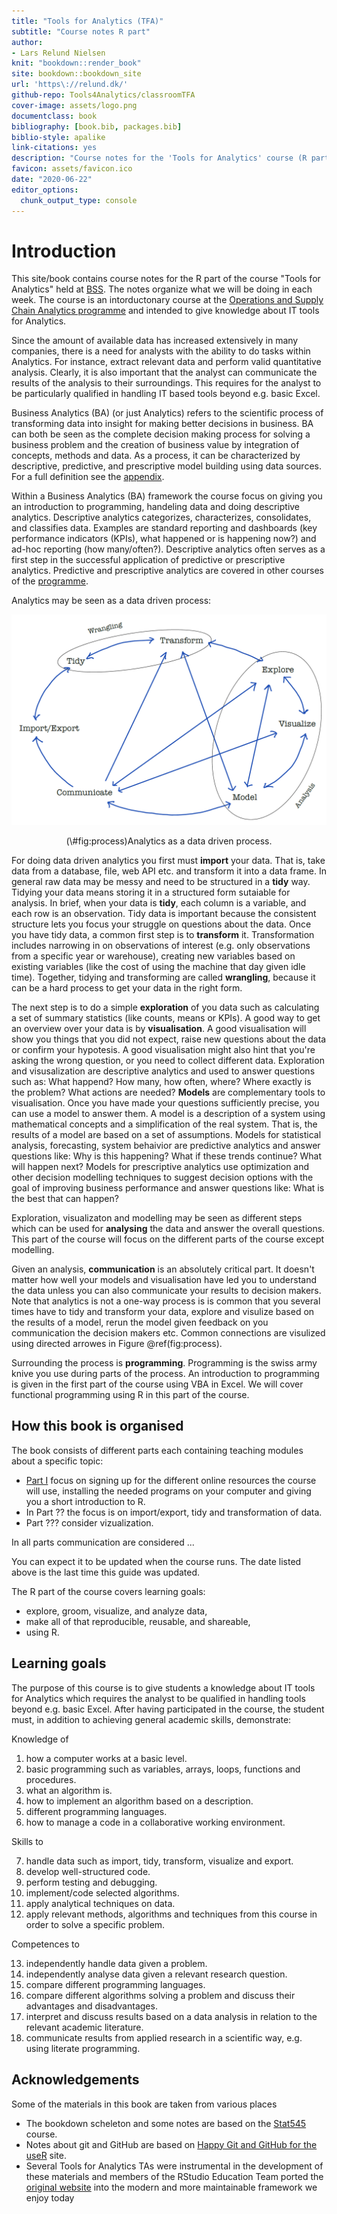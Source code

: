 ```yaml
--- 
title: "Tools for Analytics (TFA)"
subtitle: "Course notes R part"
author: 
- Lars Relund Nielsen
knit: "bookdown::render_book"
site: bookdown::bookdown_site
url: 'https\://relund.dk/'
github-repo: Tools4Analytics/classroomTFA
cover-image: assets/logo.png
documentclass: book
bibliography: [book.bib, packages.bib]
biblio-style: apalike
link-citations: yes
description: "Course notes for the 'Tools for Analytics' course (R part)"
favicon: assets/favicon.ico
date: "2020-06-22"
editor_options: 
  chunk_output_type: console
---
```


# Introduction




[BSS]: https://bss.au.dk/en/

[cran]: https://cloud.r-project.org

[Datacamp]: https://www.datacamp.com/
[datacamp-signup]: https://www.datacamp.com/groups/shared_links/cbaee6c73e7d78549a9e32a900793b2d5491ace1824efc1760a6729735948215
[dplyr-cran]: https://CRAN.R-project.org/package=dplyr

[google-form]: https://forms.gle/s39GeDGV9AzAXUo18
[google-grupper]: https://docs.google.com/spreadsheets/d/1DHxthd5AQywAU4Crb3hM9rnog2GqGQYZ2o175SQgn_0/edit?usp=sharing
[GitHub]: https://github.com/
[git-install]: https://git-scm.com/downloads

[happy-git]: https://happygitwithr.com
[hg-install-git]: https://happygitwithr.com/install-git.html

[Peergrade]: https://peergrade.io
[peergrade-signup]: https://app.peergrade.io/join

[R]: https://www.r-project.org
[RStudio]: https://rstudio.com
[rstudio-download]: https://rstudio.com/products/rstudio/download/#download
[rstudio-customizing]: https://support.rstudio.com/hc/en-us/articles/200549016-Customizing-RStudio
[rstudio-key-shortcuts]: https://support.rstudio.com/hc/en-us/articles/200711853-Keyboard-Shortcuts
[rstudio-video-projects]: https://vimeo.com/319318233

[stat-545]: https://stat545.com

[tidyverse-main-page]: https://www.tidyverse.org

[Udemy]: https://www.udemy.com/

[wiki-snake-case]: https://en.wikipedia.org/wiki/Snake_case
[wiki-camel-case]: https://en.wikipedia.org/wiki/Camel_case
[wiki-interpreted]: https://en.wikipedia.org/wiki/Interpreted_language





<!-- OLD -->

[cran]: https://cloud.r-project.org
[cran-faq]: https://cran.r-project.org/faqs.html
[cran-R-admin]: http://cran.r-project.org/doc/manuals/R-admin.html
[cran-add-ons]: https://cran.r-project.org/doc/manuals/R-admin.html#Add_002don-packages


[software-carpentry]: https://software-carpentry.org
[cran-r-extensions]: https://cran.r-project.org/doc/manuals/r-release/R-exts.html


<!--RStudio Links-->
[rstudio-preview]: https://www.rstudio.com/products/rstudio/download/preview/

[rstudio-workbench]: https://www.rstudio.com/wp-content/uploads/2014/04/rstudio-workbench.png
[rstudio-support]: https://support.rstudio.com/hc/en-us
[rstudio-R-help]: https://support.rstudio.com/hc/en-us/articles/200552336-Getting-Help-with-R


[rstudio-command-history]: https://support.rstudio.com/hc/en-us/articles/200526217-Command-History
[rstudio-using-projects]: https://support.rstudio.com/hc/en-us/articles/200526207-Using-Projects
[rstudio-code-snippets]: https://support.rstudio.com/hc/en-us/articles/204463668-Code-Snippets
[rstudio-dplyr-cheatsheet-download]: https://github.com/rstudio/cheatsheets/raw/master/data-transformation.pdf
[rstudio-regex-cheatsheet]: https://www.rstudio.com/wp-content/uploads/2016/09/RegExCheatsheet.pdf
[rstudio-devtools]: https://www.rstudio.com/products/rpackages/devtools/

<!--HappyGitWithR Links-->


[hg-git-client]: https://happygitwithr.com/git-client.html
[hg-github-account]: https://happygitwithr.com/github-acct.html
[hg-install-r-rstudio]: https://happygitwithr.com/install-r-rstudio.html
[hg-connect-intro]: https://happygitwithr.com/connect-intro.html
[hg-browsability]: https://happygitwithr.com/workflows-browsability.html
[hg-shell]: https://happygitwithr.com/shell.html

<!--Package Links-->
[rmarkdown]: https://rmarkdown.rstudio.com
[knitr-faq]: https://yihui.name/knitr/faq/

[tidyverse-main-page]: https://www.tidyverse.org
[tidyverse-web]: https://tidyverse.tidyverse.org
[tidyverse-github]: https://github.com/hadley/tidyverse

[dplyr-web]: https://dplyr.tidyverse.org
[dplyr-cran]: https://CRAN.R-project.org/package=dplyr
[dplyr-github]: https://github.com/hadley/dplyr
[dplyr-vignette-intro]: https://cran.r-project.org/web/packages/dplyr/vignettes/dplyr.html
[dplyr-vignette-window-fxns]: https://cran.r-project.org/web/packages/dplyr/vignettes/window-functions.html
[dplyr-vignette-two-table]: https://dplyr.tidyverse.org/articles/two-table.html

[lubridate-web]: https://lubridate.tidyverse.org
[lubridate-cran]: https://CRAN.R-project.org/package=lubridate
[lubridate-github]: https://github.com/tidyverse/lubridate
[lubridate-vignette]: https://cran.r-project.org/web/packages/lubridate/vignettes/lubridate.html

[tidyr-web]: https://tidyr.tidyverse.org
[tidyr-cran]: https://CRAN.R-project.org/package=tidyr 

[readr-web]: https://readr.tidyverse.org
[readr-vignette-intro]: https://cran.r-project.org/web/packages/readr/vignettes/readr.html

[stringr-web]: https://stringr.tidyverse.org
[stringr-cran]: https://CRAN.R-project.org/package=stringr

[ggplot2-web]: https://ggplot2.tidyverse.org
[ggplot2-tutorial]: https://github.com/jennybc/ggplot2-tutorial
[ggplot2-reference]: https://docs.ggplot2.org/current/
[ggplot2-cran]: https://CRAN.R-project.org/package=ggplot2
[ggplot2-github]: https://github.com/tidyverse/ggplot2
[ggplot2-theme-args]: https://ggplot2.tidyverse.org/reference/ggtheme.html#arguments

[gapminder-web]: https://www.gapminder.org
[gapminder-cran]: https://CRAN.R-project.org/package=gapminder

[assertthat-cran]: https://CRAN.R-project.org/package=assertthat
[assertthat-github]: https://github.com/hadley/assertthat

[ensurer-cran]: https://CRAN.R-project.org/package=ensurer
[ensurer-github]: https://github.com/smbache/ensurer

[assertr-cran]: https://CRAN.R-project.org/package=assertr
[assertr-github]: https://github.com/ropensci/assertr

[assertive-cran]: https://CRAN.R-project.org/package=assertive
[assertive-bitbucket]: https://bitbucket.org/richierocks/assertive/src/master/

[testthat-cran]: https://CRAN.R-project.org/package=testthat
[testthat-github]: https://github.com/r-lib/testthat
[testthat-web]: https://testthat.r-lib.org

[viridis-cran]: https://CRAN.R-project.org/package=viridis
[viridis-github]: https://github.com/sjmgarnier/viridis
[viridis-vignette]: https://cran.r-project.org/web/packages/viridis/vignettes/intro-to-viridis.html

[colorspace-cran]: https://CRAN.R-project.org/package=colorspace
[colorspace-vignette]: https://cran.r-project.org/web/packages/colorspace/vignettes/hcl-colors.pdf

[cowplot-cran]: https://CRAN.R-project.org/package=cowplot
[cowplot-github]: https://github.com/wilkelab/cowplot
[cowplot-vignette]: https://cran.r-project.org/web/packages/cowplot/vignettes/introduction.html

[devtools-cran]: https://CRAN.R-project.org/package=devtools
[devtools-github]: https://github.com/r-lib/devtools
[devtools-web]: https://devtools.r-lib.org
[devtools-cheatsheet]: https://www.rstudio.com/wp-content/uploads/2015/03/devtools-cheatsheet.pdf
[devtools-cheatsheet-old]: https://rawgit.com/rstudio/cheatsheets/master/package-development.pdf
[devtools-1-6]: https://blog.rstudio.com/2014/10/02/devtools-1-6/
[devtools-1-8]: https://blog.rstudio.com/2015/05/11/devtools-1-9-0/
[devtools-1-9-1]: https://blog.rstudio.com/2015/09/13/devtools-1-9-1/

[googlesheets-cran]: https://CRAN.R-project.org/package=googlesheets
[googlesheets-github]: https://github.com/jennybc/googlesheets

[tidycensus-cran]: https://CRAN.R-project.org/package=tidycensus
[tidycensus-github]: https://github.com/walkerke/tidycensus
[tidycensus-web]: https://walkerke.github.io/tidycensus/index.html

[fs-web]: https://fs.r-lib.org/index.html
[fs-cran]: https://CRAN.R-project.org/package=fs
[fs-github]: https://github.com/r-lib/fs

[plumber-web]: https://www.rplumber.io
[plumber-docs]: https://www.rplumber.io/docs/
[plumber-github]: https://github.com/trestletech/plumber
[plumber-cran]: https://CRAN.R-project.org/package=plumber

[plyr-web]: http://plyr.had.co.nz

[magrittr-web]: https://magrittr.tidyverse.org
[forcats-web]: https://forcats.tidyverse.org
[glue-web]: https://glue.tidyverse.org
[stringi-cran]: https://CRAN.R-project.org/package=stringi
[rex-github]: https://github.com/kevinushey/rex
[rcolorbrewer-cran]: https://CRAN.R-project.org/package=RColorBrewer
[dichromat-cran]: https://CRAN.R-project.org/package=dichromat

[rdryad-web]: https://docs.ropensci.org/rdryad/
[rdryad-cran]: https://CRAN.R-project.org/package=rdryad
[rdryad-github]: https://github.com/ropensci/rdryad

[roxygen2-cran]: https://CRAN.R-project.org/package=roxygen2
[roxygen2-vignette]: https://cran.r-project.org/web/packages/roxygen2/vignettes/rd.html

[shinythemes-web]: https://rstudio.github.io/shinythemes/
[shinythemes-cran]: https://CRAN.R-project.org/package=shinythemes

[shinyjs-web]: https://deanattali.com/shinyjs/
[shinyjs-cran]: https://CRAN.R-project.org/package=shinyjs
[shinyjs-github]: https://github.com/daattali/shinyjs

[leaflet-web]: https://rstudio.github.io/leaflet/
[leaflet-cran]: https://CRAN.R-project.org/package=leaflet
[leaflet-github]: https://github.com/rstudio/leaflet

[ggvis-web]: https://ggvis.rstudio.com
[ggvis-cran]: https://CRAN.R-project.org/package=ggvis
 
[usethis-web]: https://usethis.r-lib.org
[usethis-cran]: https://CRAN.R-project.org/package=usethis
[usethis-github]: https://github.com/r-lib/usethis

[pkgdown-web]: https://pkgdown.r-lib.org
[gh-github]: https://github.com/r-lib/gh

[httr-web]: https://httr.r-lib.org
[httr-cran]: https://CRAN.R-project.org/package=httr
[httr-github]: https://github.com/r-lib/httr

[gistr-web]: https://docs.ropensci.org/gistr
[gistr-cran]: https://CRAN.R-project.org/package=gistr
[gistr-github]: https://github.com/ropensci/gistr

[rvest-web]: https://rvest.tidyverse.org
[rvest-cran]: https://CRAN.R-project.org/package=rvest
[rvest-github]: https://github.com/tidyverse/rvest

[xml2-web]: https://xml2.r-lib.org
[xml2-cran]: https://CRAN.R-project.org/package=xml2
[xml2-github]: https://github.com/r-lib/xml2

[jsonlite-paper]: https://arxiv.org/abs/1403.2805
[jsonlite-cran]: https://CRAN.R-project.org/package=jsonlite
[jsonlite-github]: https://github.com/jeroen/jsonlite

[readxl-web]: https://readxl.tidyverse.org
[readxl-github]: https://github.com/tidyverse/readxl
[readxl-cran]: https://CRAN.R-project.org/package=readxl

[janitor-web]: http://sfirke.github.io/janitor/
[janitor-cran]: https://CRAN.R-project.org/package=janitor
[janitor-github]: https://github.com/sfirke/janitor

[purrr-web]: https://purrr.tidyverse.org
[curl-cran]: https://CRAN.R-project.org/package=curl

<!--Shiny links-->
[shinydashboard-web]: https://rstudio.github.io/shinydashboard/
[shinydashboard-cran]: https://CRAN.R-project.org/package=shinydashboard
[shinydashboard-github]: https://github.com/rstudio/shinydashboard


[shiny-official-web]: https://shiny.rstudio.com
[shiny-official-tutorial]: https://shiny.rstudio.com/tutorial/
[shiny-cheatsheet]: https://shiny.rstudio.com/images/shiny-cheatsheet.pdf
[shiny-articles]: https://shiny.rstudio.com/articles/
[shiny-bookdown]: https://bookdown.org/yihui/rmarkdown/shiny-documents.html
[shiny-google-groups]: https://groups.google.com/forum/#!forum/shiny-discuss
[shiny-stack-overflow]: https://stackoverflow.com/questions/tagged/shiny
[shinyapps-web]: https://www.shinyapps.io
[shiny-server-setup]: https://deanattali.com/2015/05/09/setup-rstudio-shiny-server-digital-ocean/
[shiny-reactivity]: https://shiny.rstudio.com/articles/understanding-reactivity.html
[shiny-debugging]: https://shiny.rstudio.com/articles/debugging.html
[shiny-server]: https://www.rstudio.com/products/shiny/shiny-server/

<!--Publications--> 
[adv-r]: http://adv-r.had.co.nz
[adv-r-fxns]: http://adv-r.had.co.nz/Functions.html
[adv-r-dsl]: http://adv-r.had.co.nz/dsl.html
[adv-r-defensive-programming]: http://adv-r.had.co.nz/Exceptions-Debugging.html#defensive-programming
[adv-r-fxn-args]: http://adv-r.had.co.nz/Functions.html#function-arguments
[adv-r-return-values]: http://adv-r.had.co.nz/Functions.html#return-values
[adv-r-closures]: http://adv-r.had.co.nz/Functional-programming.html#closures

[r4ds]: https://r4ds.had.co.nz
[r4ds-transform]: https://r4ds.had.co.nz/transform.html
[r4ds-strings]: https://r4ds.had.co.nz/strings.html
[r4ds-readr-strings]: https://r4ds.had.co.nz/data-import.html#readr-strings
[r4ds-dates-times]: https://r4ds.had.co.nz/dates-and-times.html
[r4ds-data-import]: http://r4ds.had.co.nz/data-import.html
[r4ds-relational-data]: https://r4ds.had.co.nz/relational-data.html
[r4ds-pepper-shaker]: https://r4ds.had.co.nz/vectors.html#lists-of-condiments

[r-pkgs2]: https://r-pkgs.org/index.html
[r-pkgs2-whole-game]: https://r-pkgs.org/whole-game.html
[r-pkgs2-description]: https://r-pkgs.org/description.html
[r-pkgs2-man]: https://r-pkgs.org/man.htm
[r-pkgs2-tests]: https://r-pkgs.org/tests.html
[r-pkgs2-namespace]: https://r-pkgs.org/namespace.html
[r-pkgs2-vignettes]: https://r-pkgs.org/vignettes.html
[r-pkgs2-release]: https://r-pkgs.org/release.html
[r-pkgs2-r-code]: https://r-pkgs.org/r.html#r

[r-graphics-cookbook]: http://shop.oreilly.com/product/0636920023135.do

[cookbook-for-r]: http://www.cookbook-r.com 
[cookbook-for-r-graphs]: http://www.cookbook-r.com/Graphs/
[cookbook-for-r-multigraphs]: http://www.cookbook-r.com/Graphs/Multiple_graphs_on_one_page_(ggplot2)/

[elegant-graphics-springer]: https://www.springer.com/gp/book/9780387981413

[testthat-article]: https://journal.r-project.org/archive/2011-1/RJournal_2011-1_Wickham.pdf
[worry-about-color]: https://www.google.com/url?sa=t&rct=j&q=&esrc=s&source=web&cd=2&cad=rja&uact=8&ved=2ahUKEwi0xYqJ8JbjAhWNvp4KHViYDxsQFjABegQIABAC&url=https%3A%2F%2Fwww.researchgate.net%2Fprofile%2FAhmed_Elhattab2%2Fpost%2FPlease_suggest_some_good_3D_plot_tool_Software_for_surface_plot%2Fattachment%2F5c05ba35cfe4a7645506948e%2FAS%253A699894335557644%25401543879221725%2Fdownload%2FWhy%2BShould%2BEngineers%2Band%2BScientists%2BBe%2BWorried%2BAbout%2BColor_.pdf&usg=AOvVaw1qwjjGMd7h_z6TLUjzu7Nb
[escaping-rgbland-pdf]: https://eeecon.uibk.ac.at/~zeileis/papers/Zeileis+Hornik+Murrell-2009.pdf
[escaping-rgbland-doi]: https://doi.org/10.1016/j.csda.2008.11.033


<!--R Documentation-->
[rdocs-extremes]: https://rdrr.io/r/base/Extremes.html
[rdocs-range]: https://rdrr.io/r/base/range.html
[rdocs-quantile]: https://rdrr.io/r/stats/quantile.html
[rdocs-c]: https://rdrr.io/r/base/c.html
[rdocs-list]: https://rdrr.io/r/base/list.html
[rdocs-lm]: https://rdrr.io/r/stats/lm.html
[rdocs-coef]: https://rdrr.io/r/stats/coef.html
[rdocs-devices]: https://rdrr.io/r/grDevices/Devices.html
[rdocs-ggsave]: https://rdrr.io/cran/ggplot2/man/ggsave.html
[rdocs-dev]: https://rdrr.io/r/grDevices/dev.html


<!--Wikipedia Links-->

[wiki-hello-world]: https://en.wikipedia.org/wiki/%22Hello,_world!%22_program
[wiki-janus]: https://en.wikipedia.org/wiki/Janus
[wiki-nesting-dolls]: https://en.wikipedia.org/wiki/Matryoshka_doll
[wiki-pure-fxns]: https://en.wikipedia.org/wiki/Pure_function
[wiki-camel-case]: https://en.wikipedia.org/wiki/Camel_case
[wiki-mojibake]: https://en.wikipedia.org/wiki/Mojibake
[wiki-row-col-major-order]: https://en.wikipedia.org/wiki/Row-_and_column-major_order
[wiki-boxplot]: https://en.wikipedia.org/wiki/Box_plot
[wiki-brewer]: https://en.wikipedia.org/wiki/Cynthia_Brewer
[wiki-vector-graphics]: https://en.wikipedia.org/wiki/Vector_graphics
[wiki-raster-graphics]: https://en.wikipedia.org/wiki/Raster_graphics
[wiki-dry]: https://en.wikipedia.org/wiki/Don%27t_repeat_yourself
[wiki-web-scraping]: https://en.wikipedia.org/wiki/Web_scraping
[wiki-xpath]: https://en.wikipedia.org/wiki/XPath
[wiki-css-selector]: https://en.wikipedia.org/wiki/Cascading_Style_Sheets#Selector


<!--Misc. Links-->
[split-apply-combine]: https://www.jstatsoft.org/article/view/v040i01
[useR-2014-dropbox]: https://www.dropbox.com/sh/i8qnluwmuieicxc/AAAgt9tIKoIm7WZKIyK25lh6a
[gh-pages]: https://pages.github.com
[html-preview]: http://htmlpreview.github.io
[tj-mahr-slides]: https://github.com/tjmahr/MadR_Pipelines
[dataschool-dplyr]: https://www.dataschool.io/dplyr-tutorial-for-faster-data-manipulation-in-r/
[xckd-randall-munroe]: https://fivethirtyeight.com/features/xkcd-randall-munroe-qanda-what-if/
[athena-zeus-forehead]: https://tinyurl.com/athenaforehead
[tidydata-lotr]: https://github.com/jennybc/lotr-tidy#readme
[minimal-make]: https://kbroman.org/minimal_make/
[write-data-tweet]: https://twitter.com/vsbuffalo/statuses/358699162679787521
[belt-and-suspenders]: https://www.wisegeek.com/what-does-it-mean-to-wear-belt-and-suspenders.htm
[research-workflow]: https://www.carlboettiger.info/2012/05/06/research-workflow.html
[yak-shaving]: https://seths.blog/2005/03/dont_shave_that/
[yaml-with-csv]: https://blog.datacite.org/using-yaml-frontmatter-with-csv/
[reproducible-examples]: https://stackoverflow.com/questions/5963269/how-to-make-a-great-r-reproducible-example
[blog-strings-as-factors]: https://notstatschat.tumblr.com/post/124987394001/stringsasfactors-sigh
[bio-strings-as-factors]: https://simplystatistics.org/2015/07/24/stringsasfactors-an-unauthorized-biography
[stackexchange-outage]: https://stackstatus.net/post/147710624694/outage-postmortem-july-20-2016
[email-regex]: https://emailregex.com
[fix-atom-bug]: https://davidvgalbraith.com/how-i-fixed-atom/
[icu-regex]: https://userguide.icu-project.org/strings/regexp
[regex101]: https://regex101.com
[regexr]: https://regexr.com
[utf8-debug]: http://www.i18nqa.com/debug/utf8-debug.html
[unicode-no-excuses]: https://www.joelonsoftware.com/2003/10/08/the-absolute-minimum-every-software-developer-absolutely-positively-must-know-about-unicode-and-character-sets-no-excuses/
[programmers-encoding]: http://kunststube.net/encoding/
[encoding-probs-ruby]: https://www.justinweiss.com/articles/3-steps-to-fix-encoding-problems-in-ruby/
[theyre-to-theyre]: https://www.justinweiss.com/articles/how-to-get-from-theyre-to-theyre/
[lubridate-ex1]: https://www.r-exercises.com/2016/08/15/dates-and-times-simple-and-easy-with-lubridate-part-1/
[lubridate-ex2]: https://www.r-exercises.com/2016/08/29/dates-and-times-simple-and-easy-with-lubridate-exercises-part-2/
[lubridate-ex3]: https://www.r-exercises.com/2016/10/04/dates-and-times-simple-and-easy-with-lubridate-exercises-part-3/
[google-sql-join]: https://www.google.com/search?q=sql+join&tbm=isch
[min-viable-product]: https://blog.fastmonkeys.com/?utm_content=bufferc2d6e&utm_medium=social&utm_source=twitter.com&utm_campaign=buffer
[telescope-rule]: http://c2.com/cgi/wiki?TelescopeRule
[unix-philosophy]: http://www.faqs.org/docs/artu/ch01s06.html
[twitter-wrathematics]: https://twitter.com/wrathematics
[robbins-effective-graphs]: https://www.amazon.com/Creating-Effective-Graphs-Naomi-Robbins/dp/0985911123
[r-graph-catalog-github]: https://github.com/jennybc/r-graph-catalog
[google-pie-charts]: https://www.google.com/search?q=pie+charts+suck
[why-pie-charts-suck]: https://www.richardhollins.com/blog/why-pie-charts-suck/
[worst-figure]: https://robjhyndman.com/hyndsight/worst-figure/
[naomi-robbins]: http://www.nbr-graphs.com
[hadley-github-index]: https://hadley.github.io
[scipy-2015-matplotlib-colors]: https://www.youtube.com/watch?v=xAoljeRJ3lU&feature=youtu.be
[winston-chang-github]: https://github.com/wch
[favorite-rgb-color]: https://manyworldstheory.com/2013/01/15/my-favorite-rgb-color/
[stowers-color-chart]: https://web.archive.org/web/20121022044903/http://research.stowers-institute.org/efg/R/Color/Chart/
[stowers-using-color-in-R]: https://www.uv.es/conesa/CursoR/material/UsingColorInR.pdf
[zombie-project]: https://imgur.com/ewmBeQG
[tweet-project-resurfacing]: https://twitter.com/JohnDCook/status/522377493417033728
[rgraphics-looks-tips]: https://blog.revolutionanalytics.com/2009/01/10-tips-for-making-your-r-graphics-look-their-best.html
[rgraphics-svg-tips]: https://blog.revolutionanalytics.com/2011/07/r-svg-graphics.html
[zev-ross-cheatsheet]: http://zevross.com/blog/2014/08/04/beautiful-plotting-in-r-a-ggplot2-cheatsheet-3/
[parker-writing-r-packages]: https://hilaryparker.com/2014/04/29/writing-an-r-package-from-scratch/
[broman-r-packages]: https://kbroman.org/pkg_primer/
[broman-tools4rr]: https://kbroman.org/Tools4RR/
[leeks-r-packages]: https://github.com/jtleek/rpackages
[build-maintain-r-packages]: https://thepoliticalmethodologist.com/2014/08/14/building-and-maintaining-r-packages-with-devtools-and-roxygen2/
[murdoch-package-vignette-slides]: https://web.archive.org/web/20160824010213/http://www.stats.uwo.ca/faculty/murdoch/ism2013/5Vignettes.pdf
[how-r-searches]: http://blog.obeautifulcode.com/R/How-R-Searches-And-Finds-Stuff/

<!-- R links: -->

<!-- https://learn.datacamp.com/courses/introduction-to-data-in-r -->

This site/book contains course notes for the R part of the course "Tools for Analytics" held at [BSS]. The notes organize what we will be doing in each week. The course is an intorductonary course at the [Operations and Supply Chain Analytics programme](https://kandidat.au.dk/en/operationsandsupplychainanalytics/) and intended to give knowledge about IT tools for Analytics. 

Since the amount of available data has increased extensively in many companies, there is a need for analysts with the ability to do tasks within Analytics. For instance, extract relevant data and perform valid quantitative analysis. Clearly, it is also important that the analyst can communicate the results of the analysis to their surroundings. This requires for the analyst to be particularly qualified in handling IT based tools beyond e.g. basic Excel. 
<!-- The use of programming is the basis for performing a variety of analytical tasks including impact studies, risk analysis, and design of reports. -->

Business Analytics (BA) (or just Analytics) refers to the scientific process of transforming data into insight for making better decisions in business. BA can both be seen as the complete decision making process for solving a business problem and the creation of business value by integration of concepts, methods and data. As a process, it can be characterized by descriptive, predictive, and prescriptive model building using data sources. For a full definition see the [appendix](#sec:ba).

Within a Business Analytics (BA) framework the course focus on giving you an introduction to programming, handeling data and doing descriptive analytics. Descriptive analytics categorizes, characterizes, consolidates, and classifies data. Examples are standard reporting and dashboards (key performance indicators (KPIs), what happened or is happening now?) and ad-hoc reporting (how many/often?). Descriptive analytics often serves as a first step in the successful application of predictive or prescriptive analytics. Predictive and prescriptive analytics are covered in other courses of the [programme](https://kandidat.au.dk/en/operationsandsupplychainanalytics/).

<!-- The student is given an introduction to the compiled programming language VBA (Visual Basic for Applications) in Excel. This includes declaration of variables, the use of logic constraints and loops, and debugging. In addition, the student will acquire skills to structure a computer program using modules and subroutines. -->

<!-- Furthermore, the student is given an introduction to the interpreted programming language R. This includes among other things the use of data structures, import and export of data, and tools for cleaning, transforming and analysing datasets. The student will also learn to present data and results graphically. -->

Analytics may be seen as a data driven process:

<div class="figure" style="text-align: center">
<img src="img/process.png" alt="Analytics as a data driven process."  />
<p class="caption">(\#fig:process)Analytics as a data driven process.</p>
</div>

<!-- Tidying your data also including cleaning your data.  -->

For doing data driven analytics you first must __import__ your data. That is, take data from a database, file, web API etc. and transform it into a data frame. In general raw data may be messy and need to be structured in a __tidy__ way. Tidying your data means storing it in a structured form sutaiable for analysis. In brief, when your data is __tidy__, each column is a variable, and each row is an observation. Tidy data is important because the consistent structure lets you focus your struggle on questions about the data. 
Once you have tidy data, a common first step is to __transform__ it. Transformation includes narrowing in on observations of interest (e.g. only observations from a specific year or warehouse), creating new variables based on existing variables (like the cost of using the machine that day given idle time). Together, tidying and transforming are called __wrangling__, because 
it can be a hard process to get your data in the right form.

The next step is to do a simple __exploration__ of you data such as calculating a set of summary statistics (like counts, means or KPIs). A good way to get an overview over your data is by __visualisation__. A good visualisation will show you things that you did not expect, raise new questions about the data or confirm your hypotesis. A good visualisation might also hint that you're asking the wrong question, or you need to collect different data. Exploration and visusalization are descriptive analytics and used to answer questions such as: What happend? How many, how often, where? Where exactly is the problem? What actions are needed?
__Models__ are complementary tools to visualisation. Once you have made your questions sufficiently precise, you can use a model to answer them. A model is a description of a system using mathematical concepts and a simplification of the real system. That is, the results of a model are based on a set of assumptions. Models for statistical analysis, forecasting, system behaivior are predictive analytics and answer questions like: Why is this happening? What if these trends continue? What will happen next? Models for prescriptive analytics use optimization and other decision modelling techniques to suggest decision options with the goal of improving business performance and answer questions like: What is the best that can happen?

Exploration, visualizaton and modelling may be seen as different steps which can be used for __analysing__ the data and answer the overall questions. This part of the course will focus on the different parts of the course except modelling. 

Given an analysis, __communication__ is an absolutely critical part. It doesn't matter how well your models and visualisation have led you to understand the data unless you can also communicate your results to decision makers. Note that analytics is not a one-way process is is common that you several times have to tidy and transform your data, explore and visulize based on the results of a model, rerun the model given feedback on you communication the decision makers etc. Common connections are visulized using directed arrowes in Figure \@ref(fig:process). 

Surrounding the process is __programming__. Programming is the swiss army knive you use during parts of the process. An introduction to programming is given in the first part of the course using VBA in Excel. We will cover functional programming using R in this part of the course.


## How this book is organised

The book consists of different parts each containing teaching modules about a specific topic:

   * [Part I](#sec:start) focus on signing up for the different online resources the course will use, installing the needed programs on your computer and giving you a short introduction to R.
   * In Part ?? the focus is on import/export, tidy and transformation of data.
   * Part ??? consider vizualization. 
   
In all parts communication are considered ...

<!-- The previous description of the tools of data science is organised roughly according to the order in which you use them in an analysis (although of course you'll iterate through them multiple times). In our experience, however, this is not the best way to learn them: -->

<!-- * Starting with data ingest and tidying is sub-optimal because 80% of the time  -->
<!--   it's routine and boring, and the other 20% of the time it's weird and -->
<!--   frustrating. That's a bad place to start learning a new subject! Instead,  -->
<!--   we'll start with visualisation and transformation of data that's already been -->
<!--   imported and tidied. That way, when you ingest and tidy your own data, your -->
<!--   motivation will stay high because you know the pain is worth it. -->



<!-- * Programming tools are not necessarily interesting in their own right,  -->
<!--   but do allow you to tackle considerably more challenging problems. We'll -->
<!--   give you a selection of programming tools in the middle of the book, and  -->
<!--   then you'll see how they can combine with the data science tools to tackle  -->
<!--   interesting modelling problems. -->

<!-- Within each chapter, we try and stick to a similar pattern: start with some motivating examples so you can see the bigger picture, and then dive into the details. Each section of the book is paired with exercises to help you practice what you've learned. While it's tempting to skip the exercises, there's no better way to learn than practicing on real problems. -->


You can expect it to be updated when the course runs. The date listed above is the last time this guide was updated.

The R part of the course covers learning goals:

* explore, groom, visualize, and analyze data,
* make all of that reproducible, reusable, and shareable,
* using R.



<!-- The design of Tools for Analytics was motivated by the need to provide more balance in applied statistical training. Data analysts spend a considerable amount of time on project organization, data cleaning and preparation, and communication. These activities can have a profound effect on the quality and credibility of an analysis. Yet these skills are rarely taught, despite how important and necessary they are. Tools for Analytics aims to address this gap. -->

## Learning goals
							
The purpose of this course is to give students a knowledge about IT tools for Analytics which requires the analyst to be qualified in handling tools beyond e.g. basic Excel. After having participated in the course, the student must, in addition to achieving general academic skills, demonstrate:			
							
Knowledge of	

  1.	how a computer works at a basic level.						
  2.	basic programming such as variables, arrays, loops, functions and procedures. 						
  3.	what an algorithm is. 						
  4.	how to implement an algorithm based on a description. 						
  5.	different programming languages. 						
  6.	how to manage a code in a collaborative working environment.						
							
Skills to 		

  7.	handle data such as import, tidy, transform, visualize and export. 						
  8.	develop well-structured code. 						
  9.	perform testing and debugging. 						
  10.	implement/code selected algorithms. 						
  11.	apply analytical techniques on data.						
  12.	apply relevant methods, algorithms and techniques from this course in order to solve a specific problem.						
							
Competences to		

  13.	independently handle data given a problem. 						
  14.	independently analyse data given a relevant research question.						
  15.	compare different programming languages.						
  16.	compare different algorithms solving a problem and discuss their advantages and disadvantages.						
  17.	interpret and discuss results based on a data analysis in relation to the relevant academic literature.						
  18.	communicate results from applied research in a scientific way, e.g. using literate programming.						







<!-- ## Prerequisites -->

<!-- We've made a few assumptions about what you already know in order to get the most out of this book. You should be generally numerically literate, and it's helpful if you have some programming experience already. If you've never programmed before, you might find [Hands on Programming with R](http://amzn.com/1449359019) by Garrett to be a useful adjunct to this book. -->

<!-- There are four things you need to run the code in this book: R, RStudio, a collection of R packages called the __tidyverse__, and a handful of other packages. Packages are the fundamental units of reproducible R code. They include reusable functions, the documentation that describes how to use them, and sample data.  -->

<!-- ### R  -->

<!-- To download R, go to CRAN, the **c**omprehensive **R** **a**rchive **n**etwork. CRAN is composed of a set of mirror servers distributed around the world and is used to distribute R and R packages. Don't try and pick a mirror that's close to you: instead use the cloud mirror, <https://cloud.r-project.org>, which automatically figures it out for you. -->

<!-- A new major version of R comes out once a year, and there are 2-3 minor releases each year. It's a good idea to update regularly. Upgrading can be a bit of a hassle, especially for major versions, which require you to reinstall all your packages, but putting it off only makes it worse. -->

<!-- ### RStudio -->

<!-- RStudio is an integrated development environment, or IDE, for R programming. Download and install it from <http://www.rstudio.com/download>. RStudio is updated a couple of times a year. When a new version is available, RStudio will let you know. It's a good idea to upgrade regularly so you can take advantage of the latest and greatest features. For this book, make sure you have at least RStudio 1.0.0. -->

<!-- When you start RStudio, you'll see two key regions in the interface: -->

<!-- ```{r echo = FALSE, out.width = "75%"} -->
<!-- #knitr::include_graphics("diagrams/rstudio-console.png") -->
<!-- ``` -->

<!-- For now, all you need to know is that you type R code in the console pane, and press enter to run it. You'll learn more as we go along! -->

<!-- ### The tidyverse -->

<!-- You'll also need to install some R packages. An R __package__ is a collection of functions, data, and documentation that extends the capabilities of base R. Using packages is key to the successful use of R. The majority of the packages that you will learn in this book are part of the so-called tidyverse. The packages in the tidyverse share a common philosophy of data and R programming, and are designed to work together naturally.  -->

<!-- You can install the complete tidyverse with a single line of code: -->

<!-- ```{r, eval = FALSE} -->
<!-- install.packages("tidyverse") -->
<!-- ``` -->

<!-- On your own computer, type that line of code in the console, and then press enter to run it. R will download the packages from CRAN and install them on to your computer. If you have problems installing, make sure that you are connected to the internet, and that <https://cloud.r-project.org/> isn't blocked by your firewall or proxy.  -->

<!-- You will not be able to use the functions, objects, and help files in a package until you load it with `library()`. Once you have installed a package, you can load it with the `library()` function: -->

<!-- ```{r} -->
<!-- library(tidyverse) -->
<!-- ``` -->

<!-- This tells you that tidyverse is loading the ggplot2, tibble, tidyr, readr, purrr, and dplyr packages. These are considered to be the __core__ of the tidyverse because you'll use them in almost every analysis.  -->

<!-- Packages in the tidyverse change fairly frequently. You can see if updates are available, and optionally install them, by running `tidyverse_update()`. -->

<!-- ### Other packages -->

<!-- There are many other excellent packages that are not part of the tidyverse, because they solve problems in a different domain, or are designed with a different set of underlying principles. This doesn't make them better or worse, just different. In other words, the complement to the tidyverse is not the messyverse, but many other universes of interrelated packages. As you tackle more data science projects with R, you'll learn new packages and new ways of thinking about data.  -->

<!-- In this book we'll use three data packages from outside the tidyverse: -->

<!-- ```{r, eval = FALSE} -->
<!-- install.packages(c("nycflights13", "gapminder", "Lahman")) -->
<!-- ``` -->

<!-- These packages provide data on airline flights, world development, and baseball that we'll use to illustrate key data science ideas. -->



<!-- There are two main differences. In your console, you type after the `>`, called the __prompt__; we don't show the prompt in the book. In the book, output is commented out with `#>`; in your console it appears directly after your code. These two differences mean that if you're working with an electronic version of the book, you can easily copy code out of the book and into the console. -->

<!-- Throughout the book we use a consistent set of conventions to refer to code: -->

<!-- * Functions are in a code font and followed by parentheses, like `sum()`,  -->
<!--   or `mean()`. -->

<!-- * Other R objects (like data or function arguments) are in a code font, -->
<!--   without parentheses, like `flights` or `x`. -->

<!-- * If we want to make it clear what package an object comes from, we'll use -->
<!--   the package name followed by two colons, like `dplyr::mutate()`, or    -->
<!--   `nycflights13::flights`. This is also valid R code. -->

<!-- ## Getting help and learning more -->

<!-- This book is not an island; there is no single resource that will allow you to master R. As you start to apply the techniques described in this book to your own data you will soon find questions that I do not answer. This section describes a few tips on how to get help, and to help you keep learning. -->

<!-- If you get stuck, start with Google. Typically adding "R" to a query is enough to restrict it to relevant results: if the search isn't useful, it often means that there aren't any R-specific results available. Google is particularly useful for error messages. If you get an error message and you have no idea what it means, try googling it! Chances are that someone else has been confused by it in the past, and there will be help somewhere on the web. (If the error message isn't in English, run `Sys.setenv(LANGUAGE = "en")` and re-run the code; you're more likely to find help for English error messages.) -->

<!-- If Google doesn't help, try [stackoverflow](http://stackoverflow.com). Start by spending a little time searching for an existing answer, including `[R]` to restrict your search to questions and answers that use R. If you don't find anything useful, prepare a minimal reproducible example or __reprex__.  A good reprex makes it easier for other people to help you, and often you'll figure out the problem yourself in the course of making it. -->

<!-- There are three things you need to include to make your example reproducible: required packages, data, and code. -->

<!-- 1.  **Packages** should be loaded at the top of the script, so it's easy to -->
<!--     see which ones the example needs. This is a good time to check that you're -->
<!--     using the latest version of each package; it's possible you've discovered -->
<!--     a bug that's been fixed since you installed the package. For packages -->
<!--     in the tidyverse, the easiest way to check is to run `tidyverse_update()`. -->

<!-- 1.  The easiest way to include **data** in a question is to use `dput()` to  -->
<!--     generate the R code to recreate it. For example, to recreate the `mtcars`  -->
<!--     dataset in R, I'd perform the following steps: -->

<!--     1. Run `dput(mtcars)` in R -->
<!--     2. Copy the output -->
<!--     3. In my reproducible script, type `mtcars <- ` then paste. -->

<!--     Try and find the smallest subset of your data that still reveals -->
<!--     the problem. -->

<!-- 1.  Spend a little bit of time ensuring that your **code** is easy for others to -->
<!--     read: -->

<!--     * Make sure you've used spaces and your variable names are concise, yet -->
<!--       informative. -->

<!--     * Use comments to indicate where your problem lies. -->

<!--     * Do your best to remove everything that is not related to the problem.   -->
<!--       The shorter your code is, the easier it is to understand, and the  -->
<!--       easier it is to fix. -->

<!-- Finish by checking that you have actually made a reproducible example by starting a fresh R session and copying and pasting your script in.  -->

<!-- You should also spend some time preparing yourself to solve problems before they occur. Investing a little time in learning R each day will pay off handsomely in the long run. One way is to follow what Hadley, Garrett, and everyone else at RStudio are doing on the [RStudio blog](https://blog.rstudio.org). This is where we post announcements about new packages, new IDE features, and in-person courses. You might also want to follow Hadley ([\@hadleywickham](https://twitter.com/hadleywickham)) or Garrett ([\@statgarrett](https://twitter.com/statgarrett)) on Twitter, or follow [\@rstudiotips](https://twitter.com/rstudiotips) to keep up with new features in the IDE. -->

<!-- To keep up with the R community more broadly, we recommend reading <http://www.r-bloggers.com>: it aggregates over 500 blogs about R from around the world. If you're an active Twitter user, follow the `#rstats` hashtag. Twitter is one of the key tools that Hadley uses to keep up with new developments in the community. -->


<!-- This book isn't just the product of Hadley and Garrett, but is the result of many conversations (in person and online) that we've had with the many people in the R community. There are a few people we'd like to thank in particular, because they have spent many hours answering our dumb questions and helping us to better think about data science: -->

<!-- * Jenny Bryan and Lionel Henry for many helpful discussions around working -->
<!--   with lists and list-columns. -->

<!-- * The three chapters on workflow were adapted (with permission), from -->
<!--   <http://stat545.com/block002_hello-r-workspace-wd-project.html> by  -->
<!--   Jenny Bryan. -->

<!-- * Genevera Allen for discussions about models, modelling, the statistical -->
<!--   learning perspective, and the difference between hypothesis generation and  -->
<!--   hypothesis confirmation. -->

<!-- * Yihui Xie for his work on the [bookdown](https://github.com/rstudio/bookdown)  -->
<!--   package, and for tirelessly responding to my feature requests. -->

<!-- * Bill Behrman for his thoughtful reading of the entire book, and for trying  -->
<!--   it out with his data science class at Stanford. -->

<!-- * The \#rstats twitter community who reviewed all of the draft chapters -->
<!--   and provided tons of useful feedback. -->

<!-- * Tal Galili for augmenting his dendextend package to support a section on clustering that did not make it into the final draft. -->


<!-- An online version of this book is available at <http://r4ds.had.co.nz>. It will continue to evolve in between reprints of the physical book. The source of the book is available at <https://github.com/hadley/r4ds>. The book is powered by <https://bookdown.org> which makes it easy to turn R markdown files into HTML, PDF, and EPUB. -->

<!-- This book was built with: -->

<!-- ```{r} -->
<!-- sessioninfo::session_info(c("tidyverse")) -->
<!-- ``` -->


<!-- ## History and future {-} -->

<!-- These materials originated in the "Tools for Analytics" course at [BSS] -->

<!-- > "The Tools for Analytics course became notable as an early example of a data science course taught in a statistics program. It is also notable for its focus on teaching using modern R packages, Git and GitHub, its extensive sharing of teaching materials openly online, and its strong emphasis on practical data cleaning, exploration, and visualization skills, rather than algorithms and theory."  -->
<!-- >   -->
<!-- > --- [Wikipedia](https://en.wikipedia.org/wiki/Jenny_Bryan) -->

<!-- The main author, Jenny Bryan ([jennybryan.org](https://jennybryan.org)), developed this version of Tools for Analytics as a professor at UBC. She has since joined [RStudio](https://www.rstudio.com/) as a Software Engineer, on the [tidyverse](https://www.tidyverse.org/) and [r-lib](https://github.com/r-lib/) teams and is an adjunct professor at UBC. In September 2019, we (amicably) created separate spaces for the ongoing maintenance of this content and the continued offerings of Tools for Analytics at UBC (<https://stat545.stat.ubc.ca>), which is alive and well. -->

<!-- We plan to continue maintaining these resources, as they are still used in [Tools for Analytics at UBC](https://stat545.stat.ubc.ca) and by people teaching themselves R. Some topics have since been developed more fully elsewhere and we may link out to those resources. For example, the Git and GitHub content of Tools for Analytics eventually grew into its own website: [happygitwithr.com](https://happygitwithr.com). Some material has been retired, but is archived in the [repository of the old website](https://github.com/STAT545-UBC/STAT545-UBC-original-website). Finally, the new website has URLs that are more human-friendly; we believe we created the necessary redirects, so we don't break other people's links. If you think we've missed one, please let us know [in an issue](https://github.com/rstudio-education/stat545/issues). -->


## Acknowledgements 

Some of the materials in this book are taken from various places

  * The bookdown scheleton and some notes are based on the [Stat545][stat-545] course.
  * Notes about git and GitHub are based on [Happy Git and GitHub for the useR][happy-git] site.
  * Several Tools for Analytics TAs were instrumental in the development of these materials and members of the RStudio Education Team ported the [original website](https://github.com/STAT545-UBC/STAT545-UBC-original-website) into the modern and more maintainable framework we enjoy today
  


